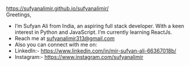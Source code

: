 https://sufyanalimir.github.io/sufyanalimir/ <br>
Greetings, 
- I’m Sufyan Ali from India, an aspiring full stack developer.
With a keen interest in Python and JavaScript.
I’m currently learning ReactJs.
- Reach me at sufyanalimir313@gmail.com
- Also you can connect with me on: 
- LinkedIn:- https://www.linkedin.com/in/mir-sufyan-ali-66367018b/
- Instagram:- https://www.instagram.com/sufyanalimir

<!---
sufyanalimir/sufyanalimir is a ✨ special ✨ repository because its `README.md` (this file) appears on your GitHub profile.
You can click the Preview link to take a look at your changes.
--->
